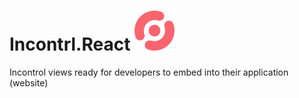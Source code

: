 # Incontrl.React ![alt text](icon/icon-64.png "Incontrl logo")
Incontrol views ready for developers to embed into their application (website)
